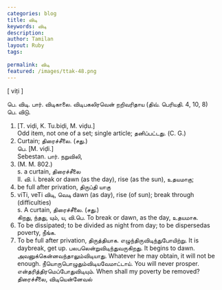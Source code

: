 ```yaml
---
categories: blog
title: விடி
keywords: விடி
description: 
author: Tamilan
layout: Ruby
tags: 
 
permalink: விடி
featured: /images/ttak-48.png
---
```

  
[ viṭi ]  
  
பெ. விடி. பார். விடிகாலை. விடிபகலிரவென் றறிவரிதாய (திவ். பெரியதி. 4, 10, 8)  
பெ. விடு.   
1. [T. viḍi, K. Tu.biḍi, M. viḍu.]  
Odd item, not one of a set; single article; தனிப்பட்டது. (C. G.)   
2. Curtain; திரைச்சீலை. (சது.)  
பெ. [M. viḍi.]  
Sebestan. பார். நறுவிலி,   
4. (M. M. 802.)  
s. a curtain, திரைச்சீலை  
II. வி. i. break or dawn (as the day), rise (as the sun), உதயமாகு;   
2. be full after privation, திருப்தி யாகு  
2. viTi, veTi விடி, வெடி dawn (as day), rise (of sun); break through (difficulties)  
s. A curtain, திரைச்சீலை. (சது.)  
கிறது, ந்தது, யும், ய, வி.பெ. To break or dawn, as the day, உதயமாக.   
2. To be dissipated; to be divided as night from day; to be dispersedas poverty, நீங்க.   
3. To be full after privation, திருத்தியாக. எழுந்திருவிடிந்துபோயிற்று. It is daybreak, get up. பலபலென்றுவிடிந்துவருகிறது. It begins to dawn. அவனுக்கென்னவந்தாலும்விடியாது. Whatever he may obtain, it will not be enough. நீயொருபொழுதும்விடியவேமாட்டாய். You will never prosper. என்தரித்திரமெப்போதுவிடியும். When shall my poverty be removed?  
திரைச்சீலை, விடியென்னேவல்